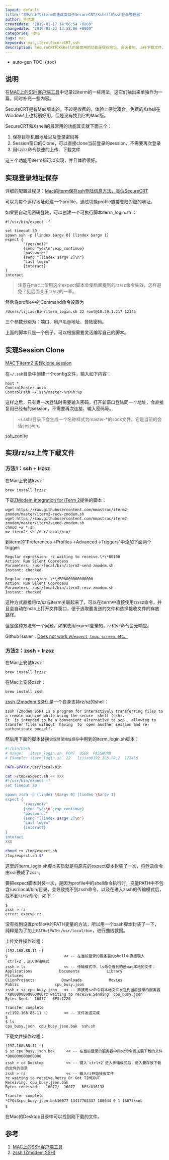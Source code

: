 ```yaml
---
layout: default
title: "将Mac上的iterm改造成类似于SecureCRT/Xshell的ssh登录管理器"
author: 李佶澳
createdate: "2019-01-17 14:06:54 +0800"
changedate: "2019-01-23 13:58:06 +0800"
categories: 技巧
tags: mac
keywords: mac,iterm,SecureCRT,ssh
description: SecureCRT和Xshell的最常用的功能是保存地址、会话复制、上传下载文件，用iterm都可以实现
---
```


* auto-gen TOC:
{:toc}

## 说明

在[MAC上的SSH客户端工具][1]中记录过iterm的一些用法，这它们抽出来单独作为一篇，同时补充一些内容。

SecureCRT是有Mac版本的，不过是收费的，体验上感觉凑合，免费的Xshell在Windows上也特别好用，但是没有找到它的Mac版。

SecureCRT和Xshell的最常用的功能其实就下面三个：

1. 保存目标机器地址以及登录密码等
2. Session窗口的Clone，可以直接clone当前登录的session，不需要再次登录
3. 用sz/rz命令快速的上传、下载文件 

这三个功能用iterm都可以实现，并且体验很好。

## 实现登录地址保存

详细的配置过程见：[Mac的iterm保存ssh登陆信息方法，类似SecureCRT](https://jingyan.baidu.com/article/af9f5a2d72b16143140a459b.html)

可以为每个远程地址创建一个profile，通过切换profile直接登陆对应的地址。

如果要自动用密码登陆，可以创建一个可执行脚本iterm_login.sh ：

	#!/usr/bin/expect -f
	
	set timeout 30
	spawn ssh -p [lindex $argv 0] [lindex $argv 1]
	expect {
	        "(yes/no)?"
	        {send "yes\n";exp_continue}
	        "password:"
	        {send "[lindex $argv 2]\n"}
	        "Last login"
	        {interact}
	}
	interact

>注意在mac上使用这个expect脚本会使后面提到的rz/sz命令失效，怎样避免？见后面关于rz/sz的一章。

然后将profile中的Command命令设置为

	/Users/lijiao/Bin/iterm_login.sh 22 root@10.39.1.217 12345

三个参数分别为：端口、用户名@地址、登陆密码。

上面的脚本只是一个例子，可以根据需要灵活编写自己的脚本。

## 实现Session Clone

[MAC下iterm2 实现clone session](https://blog.csdn.net/xusensen/article/details/72785592)

在`~/.ssh`目录中创建一个config文件，输入如下内容：

	host *
	ControlMaster auto
	ControlPath ~/.ssh/master-%r@%h:%p

这样之后，只有第一次登陆时需要输入密码，打开新窗口登陆同一个地址，会直接复用已经有的session，不需要再次连接、输入密码等。

>~/.ssh/目录下会生成一个名称样式为master-*的sock文件。它是当前的会话session。

[ssh_config](https://linux.die.net/man/5/ssh_config)

## 实现rz/sz上传下载文件

### 方法1：ssh + lrzsz

在Mac上安装lrzsz：

	brew install lrzsz

下载[ZModem integration for iTerm 2](https://github.com/mmastrac/iterm2-zmodem)提供的脚本：

	wget https://raw.githubusercontent.com/mmastrac/iterm2-zmodem/master/iterm2-recv-zmodem.sh
	wget https://raw.githubusercontent.com/mmastrac/iterm2-zmodem/master/iterm2-send-zmodem.sh
	chmod +x *.sh
	mv iterm2*.sh /usr/local/bin/

到iterm的"Preferences->Profiles->Advanced->Triggers"中添加下面两个trigger:

	Regular expression: rz waiting to receive.\*\*B0100
	Action: Run Silent Coprocess
	Parameters: /usr/local/bin/iterm2-send-zmodem.sh
	Instant: checked
	
	Regular expression: \*\*B00000000000000
	Action: Run Silent Coprocess
	Parameters: /usr/local/bin/iterm2-recv-zmodem.sh
	Instant: checked

这种方式直接将rz/sz与iterm关联起来了，可以在iterm中直接使用rz/sz命令，并且会自动在mac上打开文件窗口，便于选取要发送的文件和选择接收文件的存放路径。

但是这种方法有一个问题，如果使用expect登录的，rz和sz命令会无响应。

Github Issuer：[Does not work w/`expect`, `tmux`, `screen`, etc...](https://github.com/mmastrac/iterm2-zmodem/issues/25)

### 方法2：zssh + lrzsz 

在Mac上安装lrzsz：

	brew install lrzsz

在Mac上安装zssh：

	brew install zssh

[zssh (Zmodem SSH) ][2]是一个自身支持rz/sz的shell：

	zssh (Zmodem SSH) is a program for interactively transferring files to a remote machine while using the secure  shell (ssh).  
	It  is intended to be a convenient alternative to scp , allowing to transfer files without  having  to  open another session and re-authenticate oneself. 

然后用下面的脚本替换`实现登录地址保存`中用到的iterm_login.sh脚本：

```bash
#!/bin/bash
# Usage:   iterm_login.sh  PORT  USER  PASSWORD
# Example: iterm_login.sh  22   lijiao@192.168.88.2  123456

PATH=$PATH:/usr/local/bin

cat >/tmp/expect.sh << XXX
#!/usr/bin/expect -f
set timeout 30

spawn zssh -p [lindex \$argv 0] [lindex \$argv 1]
expect {
        "(yes/no)?"
        {send "yes\n";exp_continue}
        "password:"
        {send "[lindex $argv 2]\n"}
        "Last login"
        {interact}
}
interact
XXX

chmod +x /tmp/expect.sh
/tmp/expect.sh $*
```

这里的iterm_login.sh脚本实质就是将原先的expect脚本封装了一次，将登录命令由`ssh`换成了`zssh`。

要把expect脚本封装一次，是因为profile中的shell命令执行时，变量PATH中不包含/usr/local/bin/目录，会导致找不到zssh命令，以及在进入zssh的传输模式后，找不到rz/sz命令，如下：

```
$
zssh > rz
error: execvp rz
```

没有找到设置profile中的PATH变量的方法，所以用一个bash脚本封装了一下， 纯粹是为了加上`PATH=$PATH:/usr/local/bin`，进行曲线救国。 

上传文件操作过程：

```
[192.168.88.11 ~]
$                         << -- 在当前登录的服务器的shell中直接键入`ctrl+2`，进入传输模式
zssh > ls                 << -- 传输模式中，ls命令看到的是mac本地的文件：
Applications            Documents            Library                Pictures     
CLionProjects            Downloads            Movies                Public                cpu_busy.json
zssh > sz cpu_busy.json   << -- 直接用sz命令将本地文件发送到当前登录的服务器
^XB00000000000000rz waiting to receive.Sending: cpu_busy.json
Bytes Sent:  16077   BPS:1220

Transfer complete
rz[192.168.88.11 ~]       << -- 文件发送完成
$
$ ls
cpu_busy.json  cpu_busy.json.bak  ssh.sh
```

下载文件操作过程：

```
[192.168.88.11 ~]
$ sz cpu_busy.json.bak     << -- 在当前登录的服务器中用sz命令发送要下载的文件
*B00000000000000
zssh > cd Desktop          << -- 键入`ctrl+2`进入传输模式后，进入要存放下载的文件的目录
zssh > rz                  << -- 输入rz开始接收文件
rz waiting to receive.Retry 0: Got TIMEOUT
Receiving: cpu_busy.json.bak
Bytes received:   16077/  16077   BPS:816138

Transfer complete
*CÝQ¢3cpu_busy.json.bak16077 13417762337 100644 0 1 16077k×øL
$
```

在Mac的Desktop目录中可以找到刚下载的文件。

## 参考

1. [MAC上的SSH客户端工具][1]
2. [zssh (Zmodem SSH) ][2]

[1]: https://www.lijiaocn.com/%E6%8A%80%E5%B7%A7/2017/03/29/mac-ssh-client-tools.html  "MAC上的SSH客户端工具"
[2]: http://zssh.sourceforge.net/ "zssh (Zmodem SSH) "
